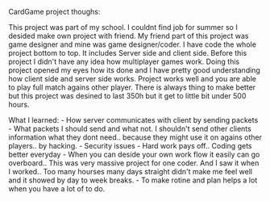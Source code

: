 CardGame project thoughs:

This project was part of my school. I couldnt find job for summer so I desided make own project with friend. My friend part of this project was game designer and mine was game designer/coder. I have code the whole project bottom to top. It includes Server side and client side. Before this project I didn't have any idea how multiplayer games work. Doing this project opened my eyes how its done and I have pretty good understanding how client side and server side works. Project works well and you are able to play full match agains other player. There is always thing to make better but this project was desined to last 350h but it get to little bit under 500 hours.

What I learned:
	- How server communicates with client by sending packets
	- What packets I should send and what not. I shouldn't send other clients information what they dont need.. because they might use it on agains other players.. by hacking.
	- Security issues
	- Hard work pays off.. Coding gets better everyday
	- When you can deside your own work flow it easily can go overboard.. This was very massive project for one coder. And I saw it when I worked.. Too many hourses many days straight didn't make me feel well and it showed by day to week breaks.
	- To make rotine and plan helps a lot when you have a lot of to do.